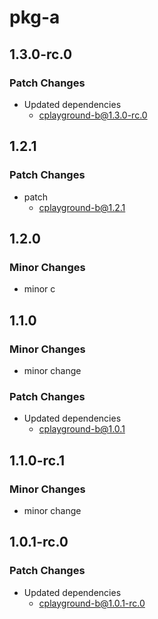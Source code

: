 # pkg-a

## 1.3.0-rc.0

### Patch Changes

- Updated dependencies
  - cplayground-b@1.3.0-rc.0

## 1.2.1

### Patch Changes

- patch
  - cplayground-b@1.2.1

## 1.2.0

### Minor Changes

- minor c

## 1.1.0

### Minor Changes

- minor change

### Patch Changes

- Updated dependencies
  - cplayground-b@1.0.1

## 1.1.0-rc.1

### Minor Changes

- minor change

## 1.0.1-rc.0

### Patch Changes

- Updated dependencies
  - cplayground-b@1.0.1-rc.0
